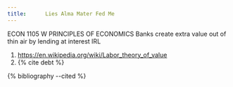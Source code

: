 ```yaml
---
title:      Lies Alma Mater Fed Me
---
```


ECON 1105 W PRINCIPLES OF ECONOMICS
  Banks create extra value out of thin air by lending at interest
IRL
  1. https://en.wikipedia.org/wiki/Labor_theory_of_value
  1. {% cite debt %}


{% bibliography --cited %}